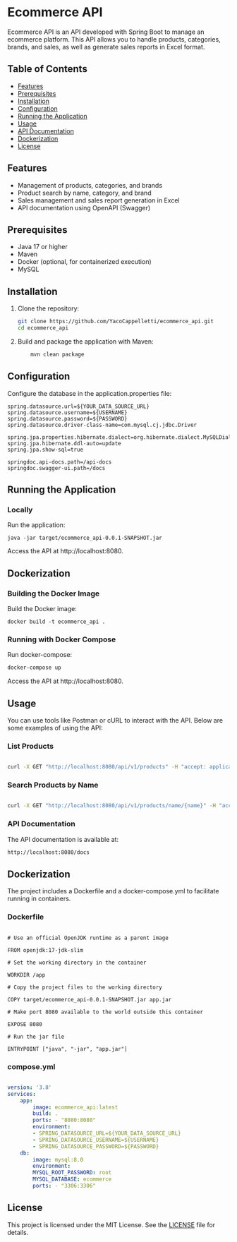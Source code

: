 # Ecommerce API

Ecommerce API is an API developed with Spring Boot to manage an ecommerce platform. This API allows you to handle products, categories, brands, and sales, as well as generate sales reports in Excel format.

## Table of Contents

-   [Features](#features)
-   [Prerequisites](#prerequisites)
-   [Installation](#installation)
-   [Configuration](#configuration)
-   [Running the Application](#running-the-application)
-   [Usage](#usage)
-   [API Documentation](#api-documentation)
-   [Dockerization](#dockerization)
-   [License](#license)

## Features

-   Management of products, categories, and brands
-   Product search by name, category, and brand
-   Sales management and sales report generation in Excel
-   API documentation using OpenAPI (Swagger)

## Prerequisites

-   Java 17 or higher
-   Maven
-   Docker (optional, for containerized execution)
-   MySQL

## Installation

1. Clone the repository:

    ```bash
    git clone https://github.com/YacoCappelletti/ecommerce_api.git
    cd ecommerce_api
    ```

2. Build and package the application with Maven:

    ```sh
        mvn clean package
    ```

## Configuration

Configure the database in the application.properties file:

```
spring.datasource.url=${YOUR_DATA_SOURCE_URL}
spring.datasource.username=${USERNAME}
spring.datasource.password=${PASSWORD}
spring.datasource.driver-class-name=com.mysql.cj.jdbc.Driver

spring.jpa.properties.hibernate.dialect=org.hibernate.dialect.MySQLDialect
spring.jpa.hibernate.ddl-auto=update
spring.jpa.show-sql=true

springdoc.api-docs.path=/api-docs
springdoc.swagger-ui.path=/docs
```

## Running the Application

### Locally

Run the application:

```
java -jar target/ecommerce_api-0.0.1-SNAPSHOT.jar
```

Access the API at http://localhost:8080.

## Dockerization

### Building the Docker Image

Build the Docker image:

```
docker build -t ecommerce_api .
```

### Running with Docker Compose

Run docker-compose:

```sh
docker-compose up
```

Access the API at http://localhost:8080.

## Usage

You can use tools like Postman or cURL to interact with the API. Below are some examples of using the API:

### List Products

```sh

curl -X GET "http://localhost:8080/api/v1/products" -H "accept: application/json"
```

### Search Products by Name

```sh

curl -X GET "http://localhost:8080/api/v1/products/name/{name}" -H "accept: application/json"
```

### API Documentation

The API documentation is available at:

```bash
http://localhost:8080/docs
```

## Dockerization

The project includes a Dockerfile and a docker-compose.yml to facilitate running in containers.

### Dockerfile

```docker

# Use an official OpenJDK runtime as a parent image

FROM openjdk:17-jdk-slim

# Set the working directory in the container

WORKDIR /app

# Copy the project files to the working directory

COPY target/ecommerce_api-0.0.1-SNAPSHOT.jar app.jar

# Make port 8080 available to the world outside this container

EXPOSE 8080

# Run the jar file

ENTRYPOINT ["java", "-jar", "app.jar"]

```

### compose.yml

```yaml

version: '3.8'
services:
    app:
        image: ecommerce_api:latest
        build: .
        ports: - "8080:8080"
        environment:
        - SPRING_DATASOURCE_URL=${YOUR_DATA_SOURCE_URL}
        - SPRING_DATASOURCE_USERNAME=${USERNAME}
        - SPRING_DATASOURCE_PASSWORD=${PASSWORD}
    db:
        image: mysql:8.0
        environment:
        MYSQL_ROOT_PASSWORD: root
        MYSQL_DATABASE: ecommerce
        ports: - "3306:3306"

```

## License

This project is licensed under the MIT License. See the [LICENSE](https://opensource.org/licenses/MIT) file for details.
